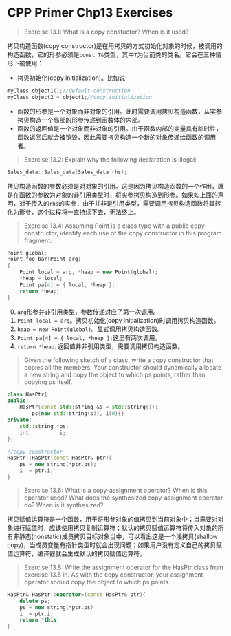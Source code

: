 CPP Primer Chp13 Exercises
==========================

> Exercise 13.1: What is a copy constuctor? When is it used?

拷贝构造函数(copy constructor)是在用拷贝的方式初始化对象的时候，被调用的构造函数，它的形参必须是`const T&`类型，其中`T`为当前类的类名。它会在三种情形下被使用：

+ 拷贝初始化(copy initialization)。比如说

```cpp
myClass object1();//default construction
myClass object2 = object1;//copy initialization
```

+ 函数的形参是一个对象而非对象的引用。此时需要调用拷贝构造函数，从实参拷贝构造一个局部的形参传递到函数体的内部。
+ 函数的返回值是一个对象而非对象的引用。由于函数内部的变量具有临时性，函数返回后就会被销毁，因此需要拷贝构造一个新的对象传递给函数的调用者。

> Exercise 13.2: Explain why the following declaration is illegal:

```cpp
Sales_data::Sales_data(Sales_data rhs);
```

拷贝构造函数的参数必须是对对象的引用。这是因为拷贝构造函数的一个作用，就是在函数的参数为对象的非引用类型时，将实参拷贝构造到形参。如果如上面的声明，对于传入的`rhs`的实参，由于并非是引用类型，需要调用拷贝构造函数将其转化为形参，这个过程将一直持续下去，无法终止。

> Exercise 13.4: Assuming Point is a class type with a public copy constructor, identify each use of the copy constructor in this program fragment:

```cpp
Point global;
Point foo_bar(Point arg)
{
	Point local = arg, *heap = new Point(global);
	*heap = local;
	Point pa[4] = { local, *heap };
	return *heap;
}
```

0. `arg`形参并非引用类型，参数传递对应了第一次调用。
1. `Point local = arg`。拷贝初始化(copy initialization)时调用拷贝构造函数。
2. `heap = new Point(global)`。显式调用拷贝构造函数。
3. `Point pa[4] = { local, *heap };`这里有两次调用。
4. `return *heap;`返回值并非引用类型，需要调用拷贝构造函数。

> Given the following sketch of a class, write a copy constructor that copies all the members. Your constructor should dynamically allocate a new string and copy the object to which ps points, rather than copying ps itself.

```cpp
class HasPtr{
public:
	HasPtr(const std::string &s = std::string()):
		ps(new std::string(s)), i(0){}
private:
	std::string *ps;
	int          i;
};
```

```cpp
//copy constructor
HasPtr::HasPtr(const HasPtr& ptr){
	ps = new string(*ptr.ps);
	i  = ptr.i;
}
```

> Exercise 13.6: What is a copy-assignment operator? When is this operator used? What does the synthesized copy-assignment operator do? When is it synthesized?

拷贝赋值运算符是一个函数，用于将形参对象的值拷贝到当前对象中；当需要对对象进行赋值时，应该使用拷贝复制运算符；默认的拷贝赋值运算符将传入对象的所有非静态(nonstatic)成员拷贝目标对象当中，可以看出这是一个浅拷贝(shallow copy)，当成员变量有指针类型时就会出现问题；如果用户没有定义自己的拷贝赋值运算符，编译器就会生成默认的拷贝赋值运算符。

> Exercise 13.8: Write the assignment operator for the HasPtr class from exercise 13.5 in. As with the copy constructor, your
assignment operator should copy the object to which ps points.

```cpp
HasPtr& HasPtr::operator=(const HasPtr& ptr){
	delete ps;
	ps = new string(*ptr.ps)
	i  = ptr.i;
	return *this;
}
```
